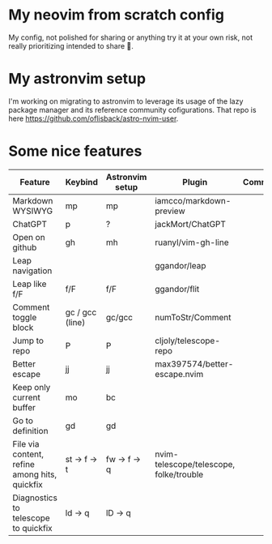 # My neovim from scratch config

My config, not polished for sharing or anything try it at your own risk, not really prioritizing intended to share 🤷.

# My astronvim setup

I'm working on migrating to astronvim to leverage its usage of the lazy package manager and its reference community cofigurations.
That repo is here https://github.com/oflisback/astro-nvim-user.

# Some nice features

| Feature                                       | Keybind                     | Astronvim setup             | Plugin                                  | Comment |
| --------------------------------------------- | --------------------------- | --------------------------- | --------------------------------------- | ------- |
| Markdown WYSIWYG                              | <l>mp                       | <l>mp                       | iamcco/markdown-preview                 |         |
| ChatGPT                                       | <l>p                        | <l>?                        | jackMort/ChatGPT                        |         |
| Open on github                                | <l>gh                       | <l>mh                       | ruanyl/vim-gh-line                      |         |
| Leap navigation                               | <tab>                       | <tab>                       | ggandor/leap                            |         |
| Leap like f/F                                 | f/F                         | f/F                         | ggandor/flit                            |         |
| Comment toggle block                          | gc / gcc (line)             | gc/gcc                      | numToStr/Comment                        |         |
| Jump to repo                                  | <l>P                        | <l>P                        | cljoly/telescope-repo                   |         |
| Better escape                                 | jj                          | jj                          | max397574/better-escape.nvim            |         |
| Keep only current buffer                      | <l>mo                       | <l>bc                       |                                         |         |
| Go to definition                              | gd                          | gd                          |                                         |         |
| File via content, refine among hits, quickfix | <l>st -> <ctrl>f -> <ctrl>t | <l>fw -> <ctrl>f -> <ctrl>q | nvim-telescope/telescope, folke/trouble |         |
| Diagnostics to telescope to quickfix          | <l>ld -> <ctrl>q            | <l>lD -> <ctrl>q            |                                         |         |
